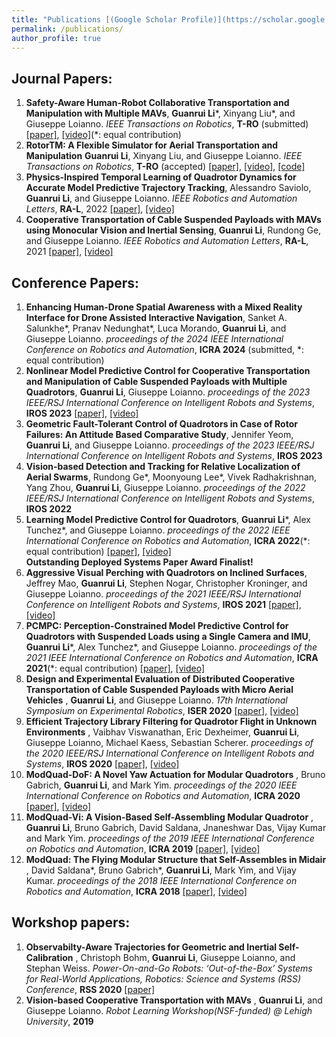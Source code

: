 ```yaml
---
title: "Publications [(Google Scholar Profile)](https://scholar.google.com/citations?hl=en&authuser=1&user=v_bUoRAAAAAJ)"
permalink: /publications/
author_profile: true
---
```

## Journal Papers:
1. <b>Safety-Aware Human-Robot Collaborative Transportation and Manipulation with Multiple MAVs</b>, <b>Guanrui Li</b>\*, Xinyang Liu\*, and Giuseppe Loianno. <i>IEEE Transactions on Robotics</i>, <b>T-RO</b> (submitted) [\[paper\]](https://arxiv.org/pdf/2210.05894), [\[video\]](https://www.youtube.com/watch?v=c1mj3be02cI)(\*: equal contribution)
2. <b>RotorTM: A Flexible Simulator for Aerial Transportation and Manipulation</b> <b>Guanrui Li</b>, Xinyang Liu, and Giuseppe Loianno. <i>IEEE Transactions on Robotics</i>, <b>T-RO</b> (accepted) [\[paper\]](https://arxiv.org/abs/2205.05140), [\[video\]](https://www.youtube.com/watch?v=C4wYwiq6zGU), [\[code\]](https://github.com/arplaboratory/RotorTM)
4. <b>Physics-Inspired Temporal Learning of Quadrotor Dynamics for Accurate Model Predictive Trajectory Tracking</b>, Alessandro Saviolo, <b>Guanrui Li</b>, and Giuseppe Loianno. <i>IEEE Robotics and Automation Letters</i>, <b>RA-L</b>, 2022 [\[paper\]](https://arxiv.org/abs/2206.03305), [\[video\]](https://www.youtube.com/watch?v=dsOtKfuRjEk)
5. <b>Cooperative Transportation of Cable Suspended Payloads with MAVs using Monocular Vision and Inertial Sensing</b>, <b>Guanrui Li</b>, Rundong Ge, and Giuseppe Loianno. <i>IEEE Robotics and Automation Letters</i>, <b>RA-L</b>, 2021 [\[paper\]](https://ieeexplore.ieee.org/abstract/document/9376103), [\[video\]](https://www.youtube.com/watch?v=d3daJLpZOaM)

## Conference Papers:
1. <b>Enhancing Human-Drone Spatial Awareness with a Mixed Reality Interface for Drone Assisted Interactive Navigation</b>, Sanket A. Salunkhe\*, Pranav Nedunghat\*, Luca Morando, <b>Guanrui Li</b>, and Giuseppe Loianno. <i>proceedings of the 2024 IEEE International Conference on Robotics and Automation</i>, <b>ICRA 2024</b> (submitted, \*: equal contribution) 
2. <b>Nonlinear Model Predictive Control for Cooperative Transportation and Manipulation of Cable Suspended Payloads with Multiple Quadrotors</b>, <b>Guanrui Li</b>, Giuseppe Loianno. <i>proceedings of the 2023 IEEE/RSJ International Conference on Intelligent Robots and Systems</i>, <b>IROS 2023</b> [\[paper\]](https://arxiv.org/abs/2303.06165), [\[video\]](https://www.youtube.com/watch?v=NQeEvzEkGVw)
3. <b>Geometric Fault-Tolerant Control of Quadrotors in Case of Rotor Failures: An Attitude Based Comparative Study</b>, Jennifer Yeom, <b>Guanrui Li</b>, and Giuseppe Loianno. <i>proceedings of the 2023 IEEE/RSJ International Conference on Intelligent Robots and Systems</i>, <b>IROS 2023</b>
4. <b>Vision-based Detection and Tracking for Relative Localization of Aerial Swarms</b>, Rundong Ge\*, Moonyoung Lee\*, Vivek Radhakrishnan, Yang Zhou, <b>Guanrui Li</b>, Giuseppe Loianno. <i>proceedings of the 2022 IEEE/RSJ International Conference on Intelligent Robots and Systems</i>, <b>IROS 2022</b>
5. <b>Learning  Model  Predictive  Control  for  Quadrotors</b>, <b>Guanrui Li</b>\*, Alex Tunchez\*, and Giuseppe Loianno. <i>proceedings of the 2022 IEEE International Conference on Robotics and Automation</i>, <b>ICRA 2022</b>(\*: equal contribution) 
[\[paper\]](https://arxiv.org/pdf/2202.07716.pdf), [\[video\]](https://www.youtube.com/watch?v=-5cIsIM5G7M) 
<br><b>Outstanding Deployed Systems Paper Award Finalist!</b>
6. <b>Aggressive  Visual  Perching  with  Quadrotors  on  Inclined  Surfaces</b>, Jeffrey Mao, <b>Guanrui Li</b>, Stephen Nogar, Christopher Kroninger, and Giuseppe Loianno. <i>proceedings of the 2021 IEEE/RSJ International Conference on Intelligent Robots and Systems</i>, <b>IROS 2021</b> [\[paper\]](https://arxiv.org/pdf/2107.11171.pdf), [\[video\]](https://www.youtube.com/watch?v=qmS9cCNC1Bs)
7. <b>PCMPC:  Perception-Constrained  Model  Predictive  Control  for Quadrotors  with  Suspended  Loads  using  a  Single  Camera  and  IMU</b>, <b>Guanrui Li</b>\*, Alex Tunchez\*, and Giuseppe Loianno. <i>proceedings of the 2021 IEEE International Conference on Robotics and Automation</i>, <b>ICRA 2021</b>(\*: equal contribution) [\[paper\]](https://arxiv.org/abs/2107.10888), [\[video\]](https://www.youtube.com/watch?v=BBWt1xG7Rrw)
8. <b>Design and Experimental Evaluation of Distributed Cooperative Transportation of Cable Suspended Payloads with Micro Aerial Vehicles</b> , <b>Guanrui Li</b>, and Giuseppe Loianno. <i>17th International Symposium on Experimental Robotics</i>, <b>ISER 2020</b> [\[paper\]](https://link.springer.com/chapter/10.1007/978-3-030-71151-1_3), [\[video\]](https://www.youtube.com/watch?v=TBbRBz64Ln8)
9. <b>Efficient Trajectory Library Filtering for Quadrotor Flight in Unknown Environments</b> , Vaibhav Viswanathan, Eric Dexheimer, <b>Guanrui Li</b>, Giuseppe Loianno, Michael Kaess, Sebastian Scherer. <i>proceedings of the 2020 IEEE/RSJ International Conference on Intelligent Robots and Systems</i>, <b>IROS 2020</b> [\[paper\]](https://ieeexplore.ieee.org/document/9341273), [\[video\]](https://www.youtube.com/watch?v=y_lVtT8lJMk)
10. <b>ModQuad-DoF: A Novel Yaw Actuation for Modular Quadrotors</b> , Bruno Gabrich, <b>Guanrui Li</b>, and Mark Yim. <i>proceedings of the 2020 IEEE International Conference on Robotics and Automation</i>, <b>ICRA 2020</b> [\[paper\]](https://ieeexplore.ieee.org/document/9196735), [\[video\]](https://www.youtube.com/watch?v=3Vs51QAlnnk)
11. <b>ModQuad-Vi: A Vision-Based Self-Assembling Modular Quadrotor</b> , <b>Guanrui Li</b>, Bruno Gabrich, David Saldana, Jnaneshwar Das, Vijay Kumar and Mark Yim. <i>proceedings of the 2019 IEEE International Conference on Robotics and Automation</i>, <b>ICRA 2019</b> [\[paper\]](http://ieeexplore.ieee.org/document/8794056), [\[video\]](https://www.youtube.com/watch?v=xDtqh2jkdtE)
12. <b>ModQuad: The Flying Modular Structure that Self-Assembles in Midair</b> , David Saldana\*, Bruno Gabrich\*, <b>Guanrui Li</b>, Mark Yim, and Vijay Kumar. <i>proceedings of the 2018 IEEE International Conference on Robotics and Automation</i>, <b>ICRA 2018</b> [\[paper\]](https://ieeexplore.ieee.org/document/8461014), [\[video\]](https://www.youtube.com/watch?v=25zKLyOCA3A)

## Workshop papers:
1. <b>Observabilty-Aware Trajectories for Geometric and Inertial Self-Calibration</b> , Christoph Bohm, <b>Guanrui Li</b>, Giuseppe Loianno, and Stephan Weiss. <i>Power-On-and-Go Robots: ‘Out-of-the-Box’ Systems for Real-World Applications, Robotics: Science and Systems (RSS) Conference</i>, <b>RSS 2020</b> [\[paper\]](https://www.aau.at/wp-content/uploads/2020/11/Observabilty-Aware-Trajectories-for-Geometric-and-Inertial-Self-Calibration.pdf)
2. <b>Vision-based Cooperative Transportation with MAVs</b> , <b>Guanrui Li</b>, and Giuseppe Loianno. <i>Robot Learning Workshop(NSF-funded) @ Lehigh University</i>, <b>2019</b>
